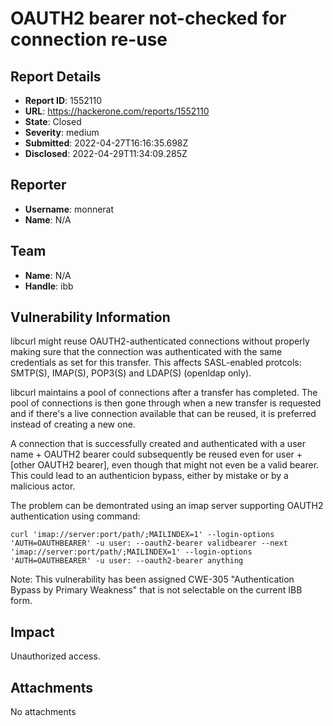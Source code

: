 # OAUTH2 bearer not-checked for connection re-use

## Report Details
- **Report ID**: 1552110
- **URL**: https://hackerone.com/reports/1552110
- **State**: Closed
- **Severity**: medium
- **Submitted**: 2022-04-27T16:16:35.698Z
- **Disclosed**: 2022-04-29T11:34:09.285Z

## Reporter
- **Username**: monnerat
- **Name**: N/A

## Team
- **Name**: N/A
- **Handle**: ibb

## Vulnerability Information
libcurl might reuse OAUTH2-authenticated connections without properly making
sure that the connection was authenticated with the same credentials as set
for this transfer. This affects SASL-enabled protcols: SMTP(S), IMAP(S),
POP3(S) and LDAP(S) (openldap only).

libcurl maintains a pool of connections after a transfer has completed. The
pool of connections is then gone through when a new transfer is requested and
if there's a live connection available that can be reused, it is preferred
instead of creating a new one.

A connection that is successfully created and authenticated with a user name +
OAUTH2 bearer could subsequently be reused even for user + [other OAUTH2
bearer], even though that might not even be a valid bearer. This could lead to
an authenticion bypass, either by mistake or by a malicious actor.

The problem can be demontrated using an imap server supporting OAUTH2 authentication using command:

`curl 'imap://server:port/path/;MAILINDEX=1' --login-options 'AUTH=OAUTHBEARER' -u user: --oauth2-bearer validbearer --next 'imap://server:port/path/;MAILINDEX=1' --login-options 'AUTH=OAUTHBEARER' -u user: --oauth2-bearer anything`

Note:
This vulnerability has been assigned CWE-305 "Authentication Bypass by Primary Weakness" that is not selectable on the current IBB form.

## Impact

Unauthorized access.

## Attachments
No attachments
